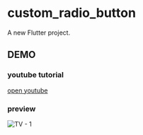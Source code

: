 # custom_radio_button

A new Flutter project.

## DEMO

### youtube tutorial

[open youtube](https://youtu.be/fd0X80FuPaw)

### preview
![TV - 1](https://user-images.githubusercontent.com/56942977/231268044-92f2203a-1752-4d1c-810c-19c41d0994ec.png)
